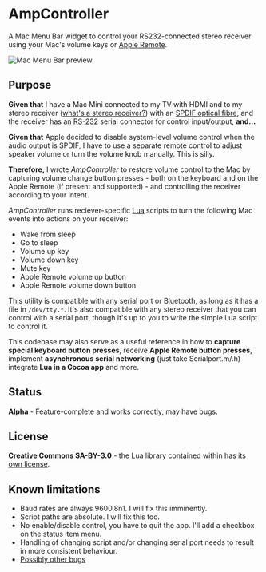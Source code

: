 AmpController
=============

A Mac Menu Bar widget to control your RS232-connected stereo receiver using your Mac's volume keys or [Apple Remote](https://en.wikipedia.org/wiki/Apple_remote).

![Mac Menu Bar preview](../master/Docs/menubar.png?raw=true)

## Purpose
**Given that** I have a Mac Mini connected to my TV with HDMI and to my stereo receiver ([what's a stereo receiver?](https://en.wikipedia.org/wiki/File:HK_AVR_245.jpg)) with an [SPDIF optical fibre](https://en.wikipedia.org/wiki/SPDIF), and the receiver has an [RS-232](https://en.wikipedia.org/wiki/RS-232)
serial connector for control input/output, **and...**

**Given that** Apple decided to disable system-level volume control when the audio output is SPDIF, I have to use a separate remote control to adjust speaker volume or turn the volume knob manually.  This is silly.

**Therefore,** I wrote *AmpController* to restore volume control to the Mac by capturing volume change button presses - both on the
keyboard and on the Apple Remote (if present and supported) - and controlling the receiver according to your intent.

*AmpController* runs reciever-specific [Lua](http://lua.org) scripts to turn the following Mac events into actions on your receiver:

* Wake from sleep
* Go to sleep
* Volume up key
* Volume down key
* Mute key
* Apple Remote volume up button
* Apple Remote volume down button

This utility is compatible with any serial port or Bluetooth, as long as it has a file in `/dev/tty.*`.  It's also compatible with
any stereo receiver that you can control with a serial port, though it's up to you to write the simple Lua script to control it.

This codebase may also serve as a useful reference in how to **capture special keyboard button presses**, receive **Apple Remote button presses**,
implement **asynchronous serial networking** (just take Serialport.m/.h) integrate **Lua in a Cocoa app** and more.

## Status
**Alpha** - Feature-complete and works correctly, may have bugs.

## License
[**Creative Commons SA-BY-3.0**](http://creativecommons.org/licenses/by-sa/3.0/us/) - the Lua library contained within has [its own license](http://www.lua.org/license.html).

## Known limitations
* Baud rates are always 9600,8n1.  I will fix this imminently.
* Script paths are absolute. I will fix this too.
* No enable/disable control, you have to quit the app. I'll add a checkbox on the status item menu.
* Handling of changing script and/or changing serial port needs to result in more consistent behaviour.
* [Possibly other bugs](../../issues)
